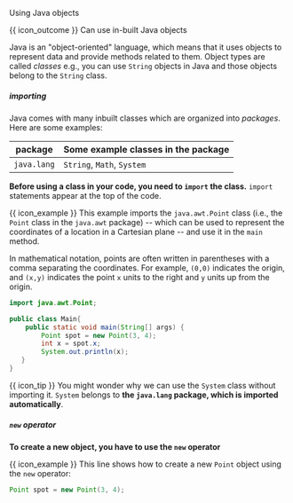 <span id="title">Using Java objects</span>

<span id="prereqs"></span>

<span id="outcomes">{{ icon_outcome }} Can use in-built Java objects</span>

<div id="body">

Java is an "object-oriented" language, which means that it uses objects to represent data and provide methods related to them. Object types are called _classes_ e.g., you can use `String` objects in Java and those objects belong to the `String` class.

##### importing

<div class="indented">

Java comes with many inbuilt classes which are organized into _packages_. Here are some examples:

package | Some example classes in the package
----------|----------------
`java.lang` | `String`, `Math`, `System`

**Before using a class in your code, you need to `import` the class.** `import` statements appear at the top of the code.

<box>

{{ icon_example }} This example imports the `java.awt.Point` class (i.e., the `Point` class in the `java.awt` package) -- which can be used to represent <trigger for="pop:usingObjects-coordinates">the coordinates of a location in a Cartesian plane</trigger>  -- and use it in the `main` method.

<popover id="pop:usingObjects-coordinates" header="Coordinates of a location in a Cartesian plane" placement="top">
  <div slot="content">

In mathematical notation, points are often written in parentheses with a comma separating the coordinates. For example, `(0,0)` indicates the origin, and `(x,y)` indicates the point `x` units to the right and `y` units up from the origin.
  </div>
</popover>

```java
import java.awt.Point;

public class Main{
    public static void main(String[] args) {
        Point spot = new Point(3, 4);
        int x = spot.x;
        System.out.println(x);
   }
}
```
</box>

{{ icon_tip }} You might wonder why we can use the `System` class without importing it. `System` belongs to **the `java.lang` package, which is imported automatically**.

</div>

##### `new` operator

<div class="indented">

**To create a new object, you have to use the `new` operator**

<box>

{{ icon_example }} This line shows how to create a new `Point` object using the `new` operator:

```java
Point spot = new Point(3, 4);
```
</box>

</div>

</div>

<div id="extras">
  <include src="exercisesPanel.md" boilerplate />
</div>
